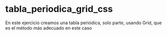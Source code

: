 # tabla_periodica_grid_css
En este ejercicio creamos una tabla periódica, solo parte, usando Grid, que es el método más adecuado en este caso
